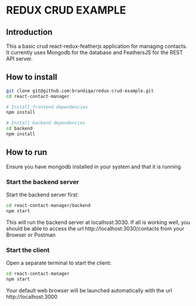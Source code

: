 # REDUX CRUD EXAMPLE

## Introduction
This a basic crud react-redux-featherjs application for managing contacts. It currently uses Mongodb for the database and FeathersJS for the REST API server.

##  How to install

```bash
git clone git@github.com:brandiqa/redux-crud-example.git
cd react-contact-manager

# Install frontend dependencies
npm install

# Install backend dependencies
cd backend
npm install
```


## How to run
Ensure you have mongodb installed in your system and that it is running

### Start the backend server
Start the backend server first:

```bash
cd react-contact-manager/backend
npm start
```
This will run the backend server at localhost:3030. If all is working well, you should be able to access the url http://localhost:3030/contacts from your Browser or Postman

### Start the client
Open a separate terminal to start the client:

```bash
cd react-contact-manager
npm start
```

Your default web browser will be launched automatically with the url http://localhost:3000
